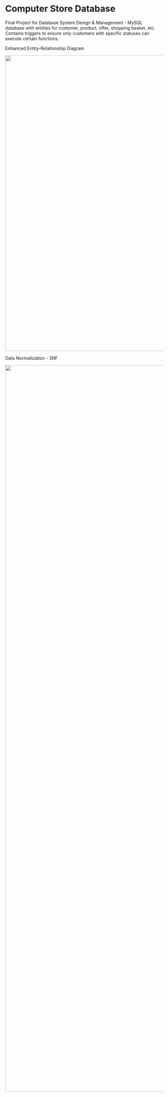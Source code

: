 # Computer Store Database
Final Project for Database System Design & Management - MySQL database with entities for customer, product, offer, shopping basket, etc. Contains triggers to ensure only customers with specific statuses can execute certain functions.

Enhanced Entity-Relationship Diagram
<p align="center">
  <img width="2176" height="944" alt="EER Diagram" src="https://github.com/user-attachments/assets/e5a86ff3-7bd9-4f7f-98cf-715c871dbff4" />
</p>
Data Normalization - 3NF
<p align="center">
  <img width="3180" height="2320" alt="Data Normalization-2" src="https://github.com/user-attachments/assets/b26a5fbd-310a-40cc-9f68-a2182db45359" />
</p>
